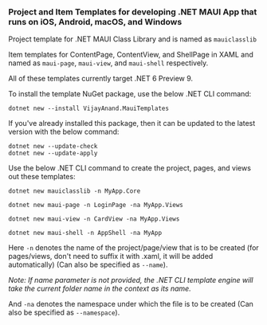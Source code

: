 ### Project and Item Templates for developing .NET MAUI App that runs on iOS, Android, macOS, and Windows 

Project template for .NET MAUI Class Library and is named as `mauiclasslib`

Item templates for ContentPage, ContentView, and ShellPage in XAML and named as `maui-page`, `maui-view`, and `maui-shell` respectively.

All of these templates currently target .NET 6 Preview 9.

To install the template NuGet package, use the below .NET CLI command:

```shell
dotnet new --install VijayAnand.MauiTemplates
```

If you've already installed this package, then it can be updated to the latest version with the below command:

```shell
dotnet new --update-check
dotnet new --update-apply
```
Use the below .NET CLI command to create the project, pages, and views out these templates:

```shell
dotnet new mauiclasslib -n MyApp.Core
```
```shell
dotnet new maui-page -n LoginPage -na MyApp.Views
```
```shell
dotnet new maui-view -n CardView -na MyApp.Views
```
```shell
dotnet new maui-shell -n AppShell -na MyApp
```
Here `-n` denotes the name of the project/page/view that is to be created (for pages/views, don't need to suffix it with .xaml, it will be added automatically) (Can also be specified as `--name`). 

*Note: If name parameter is not provided, the .NET CLI template engine will take the current folder name in the context as its name.*

And `-na` denotes the namespace under which the file is to be created (Can also be specified as `--namespace`).